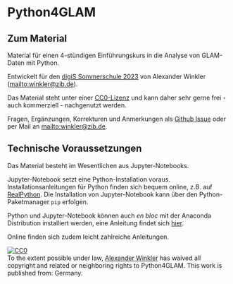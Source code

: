# Python4GLAM

## Zum Material

Material für einen 4-stündigen Einführungskurs in die Analyse von GLAM-Daten mit Python.

Entwickelt für den [digiS Sommerschule 2023](http://www.digis-berlin.de/) von Alexander Winkler (<mailto:winkler@zib.de>).

Das Material steht unter einer [CC0-Lizenz](https://creativecommons.org/publicdomain/zero/1.0/) und kann daher sehr gerne frei - auch kommerziell - nachgenutzt werden.

Fragen, Ergänzungen, Korrekturen und Anmerkungen als [Github Issue](https://docs.github.com/de/issues/tracking-your-work-with-issues/creating-an-issue) oder per Mail an <mailto:winkler@zib.de>.

## Technische Voraussetzungen

Das Material besteht im Wesentlichen aus Jupyter-Notebooks.

Jupyter-Notebook setzt eine Python-Installation voraus.
Installationsanleitungen für Python finden sich bequem online, z.B. auf [RealPython](https://realpython.com/installing-python/).
Die Installation von Jupyter-Notebook kann über den Python-Paketmanager `pip` erfolgen.

Python und Jupyter-Notebook können auch *en bloc* mit der Anaconda Distribution installiert werden, eine Anleitung findet sich [hier](https://test-jupyter.readthedocs.io/en/latest/install.html#id3).

Online finden sich zudem leicht zahlreiche Anleitungen.



<p xmlns:dct="http://purl.org/dc/terms/" xmlns:vcard="http://www.w3.org/2001/vcard-rdf/3.0#">
  <a rel="license"
     href="http://creativecommons.org/publicdomain/zero/1.0/">
    <img src="http://i.creativecommons.org/p/zero/1.0/88x31.png" style="border-style: none;" alt="CC0" />
  </a>
  <br />
  To the extent possible under law,
  <a rel="dct:publisher"
     href="https://orcid.org/0000-0002-9145-7238">
    <span property="dct:title">Alexander  Winkler</span></a>
  has waived all copyright and related or neighboring rights to
  <span property="dct:title">Python4GLAM</span>.
This work is published from:
<span property="vcard:Country" datatype="dct:ISO3166"
      content="DE" about="https://orcid.org/0000-0002-9145-7238">
  Germany</span>.
</p>
